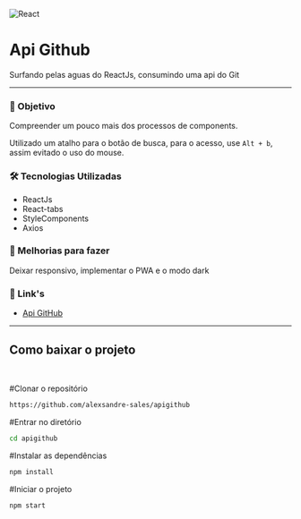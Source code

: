 ![React](https://img.shields.io/badge/React-20232A?style=for-the-badge&logo=react&logoColor=61DAFB)

# Api Github

Surfando pelas aguas do ReactJs, consumindo uma api do Git

---

### 🎯 Objetivo

Compreender um pouco mais dos processos de components.

Utilizado um atalho para o botão de busca, para o acesso, use `Alt + b`, assim evitado o uso do mouse.

### 🛠 Tecnologias Utilizadas

- ReactJs
- React-tabs
- StyleComponents
- Axios

### 🧩 Melhorias para fazer

Deixar responsivo, implementar o PWA e o modo dark

### 🔗 Link's

- [Api GitHub](https://docs.github.com/pt/rest)

---

## Como baixar o projeto

<br>

#Clonar o repositório

```bash
https://github.com/alexsandre-sales/apigithub
```

#Entrar no diretório

```bash
cd apigithub
```

#Instalar as dependências

```bash
npm install
```

#Iniciar o projeto

```bash
npm start
```
